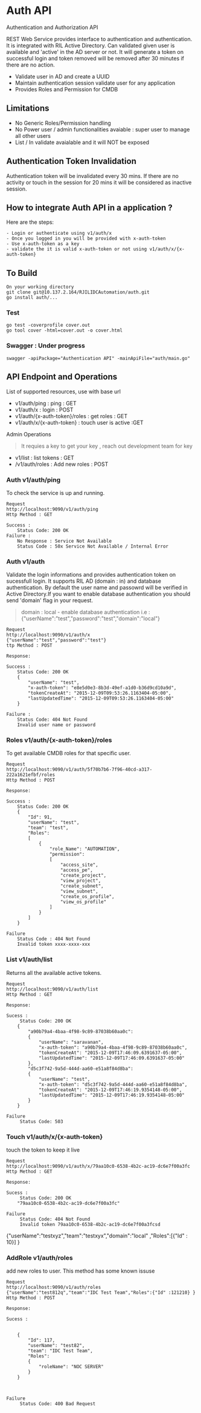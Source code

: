 
# Auth API

Authentication and Authorization API 

REST Web Service provides interface to authentication and authentication. It is integrated with RIL Active Directory. Can validated given user is available and 'active' in the AD server or not. It will generate a token on successful login and token removed will be removed after 30 minutes  if there are no action.

 - Validate user in AD and create a UUID  
 - Maintain authentication session validate user for any application
 - Provides Roles and Permission for CMDB

## Limitations
 - No Generic Roles/Permission handling
 - No Power user / admin functionalities avaiable :  super user to manage all other users
 - List / In validate avaialable and it will NOT be exposed 

## Authentication Token Invalidation
Authentication token will be invalidated every 30 mins. If there are no activity or touch in the session for 20 mins it will be considered as inactive session.

## How to integrate Auth API in a application ?

Here are the steps:

    - Login or authenticate using v1/auth/x 
    - Once you logged in you will be provided with x-auth-token
    - Use x-auth-token as a key 
    - validate the it is valid x-auth-token or not using v1/auth/x/{x-auth-token}

## To Build
```
On your working directory 
git clone git@10.137.2.164/RJILIDCAutomation/auth.git
go install auth/...
```

### Test
```
go test -coverprofile cover.out 
go tool cover -html=cover.out -o cover.html
```


### Swagger : Under progress 
```
swagger -apiPackage="Authentication API" -mainApiFile="auth/main.go"
```

## API Endpoint and Operations
List of supported resources, use with base url 

 - v1/auth/ping : ping : GET
 - v1/auth/x : login : POST
 - v1/auth/{x-auth-token}/roles : get roles : GET
 - v1/auth/x/{x-auth-token} : touch user is active :GET

 Admin Operations
 > It requies a key  to get your key , reach out development team for key
 - v1/list : list tokens : GET
 - /v1/auth/roles : Add new roles : POST

### Auth v1/auth/ping
To check the service is up and running.

```
Request
http://localhost:9090/v1/auth/ping
Http Method : GET

Success :
	Status Code: 200 OK
Failure :
    No Response : Service Not Available
    Status Code : 50x Service Not Available / Internal Error
```

### Auth v1/auth
Validate the login informations and provides authentication token on sucessfull login.
It supports RIL AD (domain : in) and database authentication. By default the user name and passowrd will be verified in Active Directory.If you want to enable  database authentication you should send 'domain' flag in your request. 
> domain : local - enable database authentication
i.e : {"userName":"test","password":"test","domain":"local"}

```
Request 
http://localhost:9090/v1/auth/x
{"userName":"test","password":"test"}
ttp Method : POST

Response:

Success :
	Status Code: 200 OK
    {
        "userName": "test",
        "x-auth-token": "e8e5d0e3-8b3d-49ef-a1d0-b36d9cd10a9d",
        "tokenCreateAt": "2015-12-09T09:53:26.1163404-05:00",
        "lastUpdatedTime": "2015-12-09T09:53:26.1163404-05:00"
    }

Failure :
    Status Code: 404 Not Found
    Invalid user name or password
```    


### Roles v1/auth/{x-auth-token}/roles
To get available CMDB roles for that specific user. 

```
Request 
http://localhost:9090/v1/auth/5f70b7b6-7f96-40cd-a317-222a1621efbf/roles
Http Method : POST

Response:

Success :
    Status Code: 200 OK
    {
        "Id": 91,
        "userName": "test",
        "team": "test",
        "Roles":
        [
            {
                "role_Name": "AUTOMATION",
                "permission":
                [
                    "access_site",
                    "access_pe",
                    "create_project",
                    "view_project",
                    "create_subnet",
                    "view_subnet",
                    "create_os_profile",
                    "view_os_profile"
                ]
            }
        ]
    }

Failure
    Status Code : 404 Not Found
    Invalid token xxxx-xxxx-xxx
```

### List v1/auth/list
Returns all the available active tokens.

```
Request 
http://localhost:9090/v1/auth/list
Http Method : GET

Response:

Sucess :
     Status Code: 200 OK
    {
        "a90b79a4-4baa-4f98-9c89-87038b60aa0c":
        {
            "userName": "saravanan",
            "x-auth-token": "a90b79a4-4baa-4f98-9c89-87038b60aa0c",
            "tokenCreateAt": "2015-12-09T17:46:09.6391637-05:00",
            "lastUpdatedTime": "2015-12-09T17:46:09.6391637-05:00"
        },
        "d5c3f742-9a5d-444d-aa60-e51a8f84d8ba":
        {
            "userName": "test",
            "x-auth-token": "d5c3f742-9a5d-444d-aa60-e51a8f84d8ba",
            "tokenCreateAt": "2015-12-09T17:46:19.9354148-05:00",
            "lastUpdatedTime": "2015-12-09T17:46:19.9354148-05:00"
        }
    }

Failure
     Status Code: 503 
```

### Touch v1/auth/x/{x-auth-token}
touch the token to keep it live

```
Request 
http://localhost:9090/v1/auth/x/79aa10c0-6538-4b2c-ac19-dc6e7f00a3fc
Http Method : GET

Response:

Sucess :
     Status Code: 200 OK
    "79aa10c0-6538-4b2c-ac19-dc6e7f00a3fc"

Failure
     Status Code: 404 Not Found
     Invalid token 79aa10c0-6538-4b2c-ac19-dc6e7f00a3fcsd
```


{"userName":"testxyz","team":"testxyx","domain":"local" ,"Roles":[{"Id" : 10}] }


### AddRole v1/auth/roles
add new roles to user. This method has some known issuse

```
Request 
http://localhost:9090/v1/auth/roles
{"userName":"test812q","team":"IDC Test Team","Roles":{"Id" :121210} }
Http Method : POST

Response:

Sucess :
    

    {
        "Id": 117,
        "userName": "test82",
        "team": "IDC Test Team",
        "Roles":
        {
            "roleName": "NOC SERVER"
        }
    }



Failure
     Status Code: 400 Bad Request
     
```


